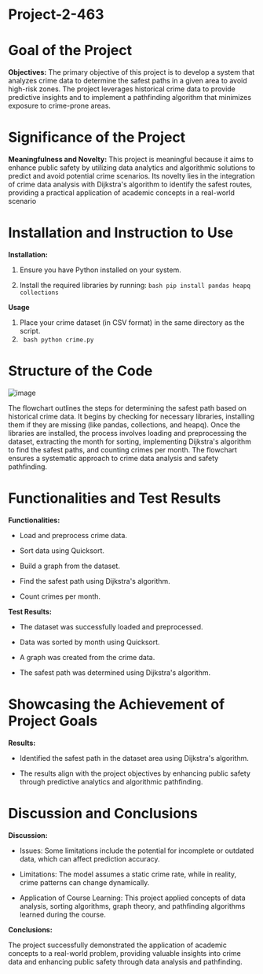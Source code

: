 # Project-2-463

# Goal of the Project
**Objectives:** The primary objective of this project is to develop a system that analyzes crime data to determine the safest paths in a given area to avoid high-risk zones. The project leverages historical crime data to provide predictive insights and to implement a pathfinding algorithm that minimizes exposure to crime-prone areas.

# Significance of the Project
**Meaningfulness and Novelty:** This project is meaningful because it aims to enhance public safety by utilizing data analytics and algorithmic solutions to predict and avoid potential crime scenarios. Its novelty lies in the integration of crime data analysis with Dijkstra's algorithm to identify the safest routes, providing a practical application of academic concepts in a real-world scenario

# Installation and Instruction to Use
**Installation:**

1. Ensure you have Python installed on your system.

2. Install the required libraries by running:
```bash pip install pandas heapq collections```

**Usage**
1. Place your crime dataset (in CSV format) in the same directory as the script.
2. ``` bash python crime.py```

# Structure of the Code
![image](https://github.com/user-attachments/assets/7b43d396-d6a5-4f85-8a66-59ba5361acf0)

The flowchart outlines the steps for determining the safest path based on historical crime data. It begins by checking for necessary libraries, installing them if they are missing (like pandas, collections, and heapq). Once the libraries are installed, the process involves loading and preprocessing the dataset, extracting the month for sorting, implementing Dijkstra's algorithm to find the safest paths, and counting crimes per month. The flowchart ensures a systematic approach to crime data analysis and safety pathfinding.

# Functionalities and Test Results
**Functionalities:**

* Load and preprocess crime data.

* Sort data using Quicksort.

* Build a graph from the dataset.

* Find the safest path using Dijkstra's algorithm.

* Count crimes per month.

**Test Results:**

* The dataset was successfully loaded and preprocessed.

* Data was sorted by month using Quicksort.

* A graph was created from the crime data.

* The safest path was determined using Dijkstra's algorithm.


# Showcasing the Achievement of Project Goals

**Results:**

* Identified the safest path in the dataset area using Dijkstra's algorithm.

* The results align with the project objectives by enhancing public safety through predictive analytics and algorithmic pathfinding.

# Discussion and Conclusions

**Discussion:**

* Issues: Some limitations include the potential for incomplete or outdated data, which can affect prediction accuracy.

* Limitations: The model assumes a static crime rate, while in reality, crime patterns can change dynamically.

* Application of Course Learning: This project applied concepts of data analysis, sorting algorithms, graph theory, and pathfinding algorithms learned during the course.

**Conclusions:**

The project successfully demonstrated the application of academic concepts to a real-world problem, providing valuable insights into crime data and enhancing public safety through data analysis and pathfinding.
